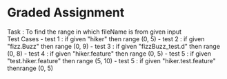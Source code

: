 <h1>Graded Assignment</h1>
Task : To find the range in which fileName is from given input</br>
Test Cases
- test 1 : if given "hiker" then range (0, 5)
- test 2 : if given "fizz.Buzz" then range (0, 9)
- test 3 : if given "fizzBuzz_test.d" then range (0, 8)
- test 4 : if given "hiker.feature" then range (0, 5)
- test 5 : if given "test.hiker.feature" then range (5, 10)
- test 5 : if given "hiker.test.feature" thenrange (0, 5)